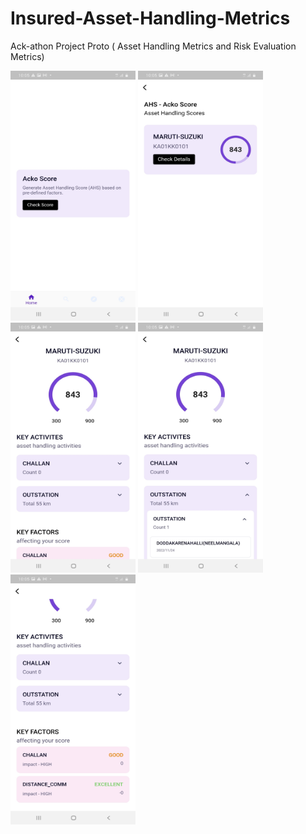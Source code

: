 # Insured-Asset-Handling-Metrics
Ack-athon Project Proto ( Asset Handling Metrics and Risk Evaluation Metrics)
<p float="centre">
<img src=https://github.com/sroy96/Insured-Asset-Handling-Metrics/blob/main/Screenshot_20221125-100508.jpg width="200" height="400">
<img src=https://github.com/sroy96/Insured-Asset-Handling-Metrics/blob/main/Screenshot_20221125-100520.jpg width="200" height="400">
<img src=https://github.com/sroy96/Insured-Asset-Handling-Metrics/blob/main/Screenshot_20221125-100527.jpg width="200" height="400">
<img src=https://github.com/sroy96/Insured-Asset-Handling-Metrics/blob/main/Screenshot_20221125-100543.jpg width="200" height="400">
<img src=https://github.com/sroy96/Insured-Asset-Handling-Metrics/blob/main/Screenshot_20221125-100548.jpg width="200" height="400">
</p>

